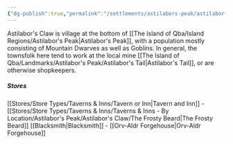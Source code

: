 ```yaml
---
{"dg-publish":true,"permalink":"/settlements/astilabors-peak/astilabor-s-claw/"}
---
```



Astilabor's Claw is village at the bottom of [[The Island of Qba/Island Regions/Astilabor's Peak\|Astilabor's Peak]], with a population mostly consisting of Mountain Dwarves as well as Goblins. In general, the townsfolk here tend to work at the local mine [[The Island of Qba/Landmarks/Astilabor's Peak/Astilabor's Tail\|Astilabor's Tail]], or are otherwise shopkeepers.

##### Stores
[[Stores/Store Types/Taverns & Inns/Tavern or Inn\|Tavern and Inn]] - [[Stores/Store Types/Taverns & Inns/Taverns & Inns - By Location/Astilabor's Peak/Astilabor's Claw/The Frosty Beard\|The Frosty Beard]]
[[Blacksmith\|Blacksmith]] - [[Orv-Aldr Forgehouse\|Orv-Aldr Forgehouse]] 